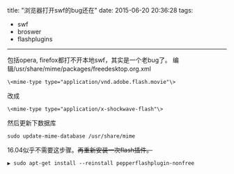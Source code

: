 title: "浏览器打开swf的bug还在"
date: 2015-06-20 20:36:28
tags:
- swf
- broswer
- flashplugins
---
包括opera, firefox都打不开本地swf，其实是一个老bug了。
编辑/usr/share/mime/packages/freedesktop.org.xml
```
\<mime-type type="application/vnd.adobe.flash.movie"\>
```
改成
```
\<mime-type type="application/x-shockwave-flash"\>
```
然后更新下数据库
```
sudo update-mime-database /usr/share/mime
```
16.04似乎不需要这步骤。~~再重新安装一次flash插件。~~
```
▶ sudo apt-get install --reinstall pepperflashplugin-nonfree
```

